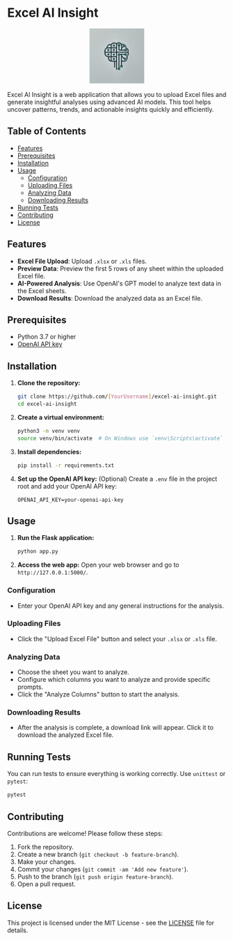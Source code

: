 
# Excel AI Insight
<p align="center">
  <img src="https://github.com/jmesplana/excel_ai_insight/blob/main/excel_ai_insight_logo.webp" alt="excel AI Insight Logo" width=25%/>
</p>

Excel AI Insight is a web application that allows you to upload Excel files and generate insightful analyses using advanced AI models. This tool helps uncover patterns, trends, and actionable insights quickly and efficiently.

## Table of Contents

- [Features](#features)
- [Prerequisites](#prerequisites)
- [Installation](#installation)
- [Usage](#usage)
  - [Configuration](#configuration)
  - [Uploading Files](#uploading-files)
  - [Analyzing Data](#analyzing-data)
  - [Downloading Results](#downloading-results)
- [Running Tests](#running-tests)
- [Contributing](#contributing)
- [License](#license)

## Features

- **Excel File Upload**: Upload `.xlsx` or `.xls` files.
- **Preview Data**: Preview the first 5 rows of any sheet within the uploaded Excel file.
- **AI-Powered Analysis**: Use OpenAI's GPT model to analyze text data in the Excel sheets.
- **Download Results**: Download the analyzed data as an Excel file.

## Prerequisites

- Python 3.7 or higher
- [OpenAI API key](https://beta.openai.com/signup/)

## Installation

1. **Clone the repository:**
   ```bash
   git clone https://github.com/[YourUsername]/excel-ai-insight.git
   cd excel-ai-insight
   ```

2. **Create a virtual environment:**
   ```bash
   python3 -m venv venv
   source venv/bin/activate  # On Windows use `venv\Scripts\activate`
   ```

3. **Install dependencies:**
   ```bash
   pip install -r requirements.txt
   ```

4. **Set up the OpenAI API key:** (Optional)
   Create a `.env` file in the project root and add your OpenAI API key:
   ```env
   OPENAI_API_KEY=your-openai-api-key
   ```

## Usage

1. **Run the Flask application:**
   ```bash
   python app.py
   ```

2. **Access the web app:**
   Open your web browser and go to `http://127.0.0.1:5000/`.

### Configuration

- Enter your OpenAI API key and any general instructions for the analysis.

### Uploading Files

- Click the "Upload Excel File" button and select your `.xlsx` or `.xls` file.

### Analyzing Data

- Choose the sheet you want to analyze.
- Configure which columns you want to analyze and provide specific prompts.
- Click the "Analyze Columns" button to start the analysis.

### Downloading Results

- After the analysis is complete, a download link will appear. Click it to download the analyzed Excel file.

## Running Tests

You can run tests to ensure everything is working correctly. Use `unittest` or `pytest`:

```bash
pytest
```

## Contributing

Contributions are welcome! Please follow these steps:

1. Fork the repository.
2. Create a new branch (`git checkout -b feature-branch`).
3. Make your changes.
4. Commit your changes (`git commit -am 'Add new feature'`).
5. Push to the branch (`git push origin feature-branch`).
6. Open a pull request.

## License

This project is licensed under the MIT License - see the [LICENSE](LICENSE) file for details.
